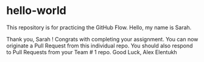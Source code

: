 # hello-world
This repository is for practicing the GitHub Flow.
Hello, my name is Sarah. 

Thank you, Sarah !
Congrats with completing your assignment.
You can now originate a Pull Request from this individual repo.
You should also respond to Pull Requests from your Team # 1 repo.
Good Luck,
Alex Elentukh

